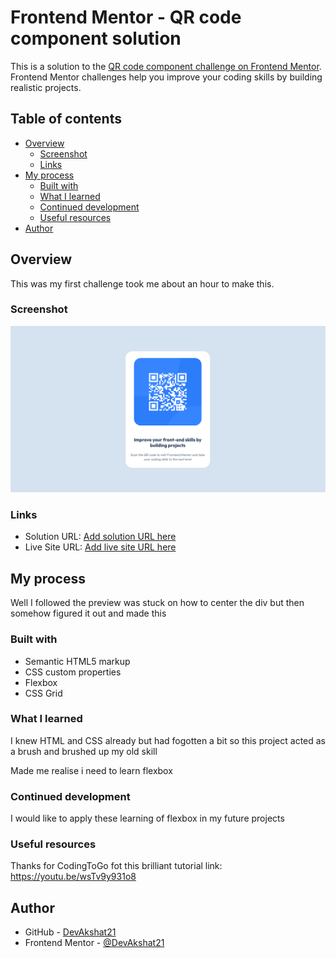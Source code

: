 # Frontend Mentor - QR code component solution

This is a solution to the [QR code component challenge on Frontend Mentor](https://www.frontendmentor.io/challenges/qr-code-component-iux_sIO_H). Frontend Mentor challenges help you improve your coding skills by building realistic projects. 

## Table of contents

- [Overview](#overview)
  - [Screenshot](#screenshot)
  - [Links](#links)
- [My process](#my-process)
  - [Built with](#built-with)
  - [What I learned](#what-i-learned)
  - [Continued development](#continued-development)
  - [Useful resources](#useful-resources)
- [Author](#author)

## Overview
This was my first challenge took me about an hour to make this.
### Screenshot

![](./screenshot.png)


### Links

- Solution URL: [Add solution URL here](https://your-solution-url.com)
- Live Site URL: [Add live site URL here](https://your-live-site-url.com)

## My process
Well I followed the preview was stuck on how to center the div but then somehow figured it out and made this
### Built with

- Semantic HTML5 markup
- CSS custom properties
- Flexbox
- CSS Grid


### What I learned

I knew HTML and CSS already but had fogotten a bit so this project acted as a brush and brushed up my old skill

Made me realise i need to learn flexbox

### Continued development
I would like to apply these learning of flexbox in my future projects
### Useful resources

Thanks for CodingToGo fot this brilliant tutorial link: https://youtu.be/wsTv9y931o8

## Author

- GitHub - [DevAkshat21](https://github.com/DevAkshat21)
- Frontend Mentor - [@DevAkshat21](https://www.frontendmentor.io/profile/@DevAkshat21)

